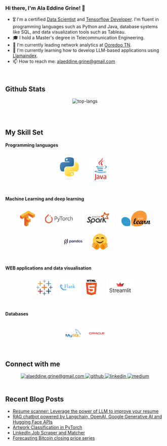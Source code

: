 ### Hi there, I'm Ala Eddine Grine! 👋

- 🎖️ I'm a certified [Data Scientist](https://graduation.udacity.com/confirm/e/0d20c814-dba3-11ed-9653-db707720509e) and [Tensorflow Developer](https://www.credential.net/ddf9b724-6d86-457f-b167-7cbbd43bce29). I'm fluent in programming languages such as Python and Java, database systems like SQL, and data visualization tools such as Tableau.
- 🎓 I hold a Master's degree in Telecommunication Engineering.
- 🔭 I'm currently leading network analytics at [Ooredoo TN](https://www.ooredoo.tn/Business/en/accueil).
- 🎯 I'm currently learning how to develop LLM-based applications using [Llamaindex](llamaindex).
- 📫 How to reach me: alaeddine.grine@gmail.com

<br/>

## Github Stats

<div align="center">

![top-langs](https://github-readme-stats.vercel.app/api/top-langs?username=AlaGrine&show_icons=true&theme=radical)

<!-- ![github stats](https://github-readme-stats.vercel.app/api?username=AlaGrine&show_icons=true&theme=radical) -->
</div>
<br/>
<br/>

## My Skill Set

#### Programming languages

<div align="center"> 
<img style="margin: 10px" src="https://github.com/AlaGrine/AlaGrine/blob/main/SVGs//python.svg" alt="Python" height="75" /> 
<img style="margin: 10px" src="https://github.com/AlaGrine/AlaGrine/blob/main/SVGs//java.svg" alt="Java" height="75" />   
</div>
<br/>

#### Machine Learning and deep learning

<div align="center">  
<img style="margin: 10px" src="https://github.com/AlaGrine/AlaGrine/blob/main/SVGs//tensorflow.svg" alt="Tensorflow" height="50" />  
<img style="margin: 10px" src="https://github.com/AlaGrine/AlaGrine/blob/main/SVGs//pytorch-ar21.svg" alt="PyTorch" height="50" /> 
<img style="margin: 10px" src="https://github.com/AlaGrine/AlaGrine/blob/main/SVGs//apache_spark.svg" alt="apache_spark" height="50" /> 
<img style="margin: 10px" src="https://github.com/AlaGrine/AlaGrine/blob/main/SVGs//sklearn.svg" alt="Sklearn" height="50" /> 
<img style="margin: 10px" src="https://github.com/AlaGrine/AlaGrine/blob/main/SVGs//Pandas.svg" alt="Pandas" height="50" /> 
<img style="margin: 10px" src="https://github.com/AlaGrine/AlaGrine/blob/main/SVGs//hugging-face-svgrepo-com.svg" alt="huggingFace" height="50" /> 
</div>
<br/>

#### WEB applications and data visualisation

<div align="center">  
<img style="margin: 10px" src="https://github.com/AlaGrine/AlaGrine/blob/main/SVGs//Tableau.svg" alt="Tableau" height="50" />
<img style="margin: 10px" src="https://github.com/AlaGrine/AlaGrine/blob/main/SVGs//flask.svg" alt="Flask" height="50" />    
<img style="margin: 10px" src="https://github.com/AlaGrine/AlaGrine/blob/main/SVGs//html5.svg" alt="HTML5" height="50" />  
<img style="margin: 10px" src="https://github.com/AlaGrine/AlaGrine/blob/main/SVGs//streamlit-logo-primary-colormark-darktext.svg" alt="streamlit" height="50" />
</div>
<br/>

#### Databases

<div align="center"> 
<img style="margin: 10px" src="https://github.com/AlaGrine/AlaGrine/blob/main/SVGs//mysql.svg" alt="Mysql" height="50" />  
<img style="margin: 10px" src="https://github.com/AlaGrine/AlaGrine/blob/main/SVGs//oracle.svg" alt="Oracle" height="50" /> 
</div>

<!-- <div align="center">
<img style="margin: 10px" src="https://github.com/AlaGrine/AlaGrine/blob/main/SVGs//python.svg" alt="Python" height="50" />
<img style="margin: 10px" src="https://github.com/AlaGrine/AlaGrine/blob/main/SVGs//tensorflow.svg" alt="Tensorflow" height="50" />
<img style="margin: 10px" src="https://github.com/AlaGrine/AlaGrine/blob/main/SVGs//pytorch-ar21.svg" alt="PyTorch" height="50" />
<img style="margin: 10px" src="https://github.com/AlaGrine/AlaGrine/blob/main/SVGs//apache_spark.svg" alt="apache_spark" height="50" />
<img style="margin: 10px" src="https://github.com/AlaGrine/AlaGrine/blob/main/SVGs//sklearn.svg" alt="Sklearn" height="50" />
<img style="margin: 10px" src="https://github.com/AlaGrine/AlaGrine/blob/main/SVGs//Pandas.svg" alt="Pandas" height="50" />
<img style="margin: 10px" src="https://github.com/AlaGrine/AlaGrine/blob/main/SVGs//java.svg" alt="Java" height="50" />
<img style="margin: 10px" src="https://github.com/AlaGrine/AlaGrine/blob/main/SVGs//Tableau.svg" alt="Tableau" height="50" />
<img style="margin: 10px" src="https://github.com/AlaGrine/AlaGrine/blob/main/SVGs//flask.svg" alt="Flask" height="50" />
<img style="margin: 10px" src="https://github.com/AlaGrine/AlaGrine/blob/main/SVGs//html5.svg" alt="HTML5" height="50" />
<img style="margin: 10px" src="https://github.com/AlaGrine/AlaGrine/blob/main/SVGs//mysql.svg" alt="Mysql" height="50" />
<img style="margin: 10px" src="https://github.com/AlaGrine/AlaGrine/blob/main/SVGs//oracle.svg" alt="Oracle" height="50" />
<img style="margin: 10px" src="https://github.com/AlaGrine/AlaGrine/blob/main/SVGs//sas.svg" alt="SAS" height="50" />
<img style="margin: 10px" src="https://github.com/AlaGrine/AlaGrine/blob/main/SVGs//git.svg" alt="Git" height="50" />
</div> -->

<br/>

## Connect with me

<div align="center">
<a href="mailto:alaeddine.grine@gmail.com" target="_blank">
    <img src=https://img.shields.io/badge/Gmail-D14836?style=for-the-badge&logo=gmail&logoColor=white
              alt="alaeddine.grine@gmail.com" style="margin-bottom: 5px;" />
</a>
<a href="https://github.com/AlaGrine" target="_blank">
<img src=https://img.shields.io/badge/github-%2324292e.svg?&style=for-the-badge&logo=github&logoColor=white alt=github style="margin-bottom: 5px;" />
</a>
<a href="https://linkedin.com/in/ala-eddine-grine" target="_blank">
<img src=https://img.shields.io/badge/linkedin-%231E77B5.svg?&style=for-the-badge&logo=linkedin&logoColor=white alt=linkedin style="margin-bottom: 5px;" />
</a>
<a href="https://medium.com/@alaeddine.grine" target="_blank">
<img src=https://img.shields.io/badge/medium-%23292929.svg?&style=for-the-badge&logo=medium&logoColor=white alt=medium style="margin-bottom: 5px;" />
</a>  
</div>

<br/>

## Recent Blog Posts

<!-- REFERENCE: https://github.com/gautamkrishnar/blog-post-workflow -->

<!-- BLOG-POST-LIST:START -->

- [Resume scanner: Leverage the power of LLM to improve your resume](https://medium.com/@alaeddine.grine/resume-scanner-leverage-the-power-of-llm-to-improve-your-resume-401a0cb49cd7?source=rss-f04d116a73e4------2)
- [RAG chatbot powered by Langchain, OpenAI, Google Generative AI and Hugging Face APIs](https://medium.com/@alaeddine.grine/rag-chatbot-powered-by-langchain-openai-google-generative-ai-and-hugging-face-apis-6a9b9d7d59db?source=rss-f04d116a73e4------2)
- [Artwork Classification in PyTorch](https://medium.com/@alaeddine.grine/artwork-classification-in-pytorch-b4f3395b877e?source=rss-f04d116a73e4------2)
- [LinkedIn Job Scraper and Matcher](https://medium.com/@alaeddine.grine/linkedin-job-scraper-and-matcher-85d0308ef9aa?source=rss-f04d116a73e4------2)
- [Forecasting Bitcoin closing price series](https://medium.com/@alaeddine.grine/forecasting-bitcoin-closing-price-series-f280bd6766c1?source=rss-f04d116a73e4------2)
<!-- BLOG-POST-LIST:END -->
